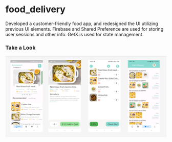 # food_delivery

Developed a customer-friendly food app, and redesigned the UI utilizing previous UI elements. Firebase and Shared Preference are used for storing user sessions and other info. GetX is used for state management. 

### Take a Look
<img src="https://github.com/md-ruhulamin/food_delivery/blob/main/foodapp_figma.png"/>

